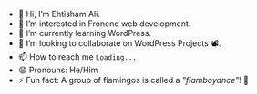 - 👋 Hi, I’m Ehtisham Ali.
- 👀 I’m interested in Fronend web development.
- 🌱 I’m currently learning WordPress.
- 💞️ I’m looking to collaborate on WordPress Projects 📽.
- 📫 How to reach me `Loading...`
- 😄 Pronouns: He/Him
- ⚡ Fun fact: A group of flamingos is called a *"flamboyance"*! 🦩

<!---
Ehtisham-Ali-com/Ehtisham-Ali-com is a ✨ special ✨ repository because its `README.md` (this file) appears on your GitHub profile.
You can click the Preview link to take a look at your changes.
--->
